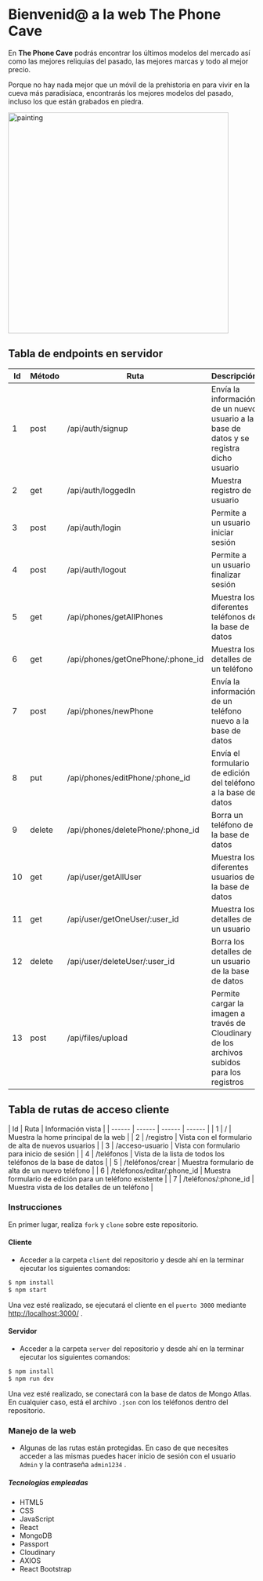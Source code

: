 # Bienvenid@ a la web The Phone Cave

En **The Phone Cave** podrás encontrar los últimos modelos del mercado así como las mejores reliquias del pasado, las mejores marcas y todo al mejor precio.

Porque no hay nada mejor que un móvil de la prehistoria en para vivir en la cueva más paradisíaca, encontrarás los mejores modelos del pasado, incluso los que están grabados en piedra.

<img src='https://res.cloudinary.com/jorgemaram/image/upload/v1610922770/Phone%20cave/BWEC5G_ptvsm7.jpg' alt='painting' height='450'>

## Tabla de endpoints en servidor

| Id | Método | Ruta | Descripción |
| ------ | ------ | ------ | ------ |
| 1 | post | /api/auth/signup | Envía la información de un nuevo usuario a la base de datos y se registra dicho usuario |
| 2 | get | /api/auth/loggedIn | Muestra registro de usuario |
| 3 | post | /api/auth/login | Permite a un usuario iniciar sesión |
| 4 | post | /api/auth/logout | Permite a un usuario finalizar sesión |
| 5 | get | /api/phones/getAllPhones | Muestra los diferentes teléfonos de la base de datos |
| 6 | get | /api/phones/getOnePhone/:phone_id | Muestra los detalles de un teléfono |
| 7 | post | /api/phones/newPhone | Envía la información de un teléfono nuevo a la base de datos |
| 8 | put | /api/phones/editPhone/:phone_id | Envía el formulario de edición del teléfono a la base de datos |
| 9 | delete | /api/phones/deletePhone/:phone_id | Borra un teléfono de la base de datos |
| 10 | get | /api/user/getAllUser | Muestra los diferentes usuarios de la base de datos |
| 11 | get | /api/user/getOneUser/:user_id | Muestra los detalles de un usuario |
| 12 | delete | /api/user/deleteUser/:user_id | Borra los detalles de un usuario de la base de datos |
| 13 | post | /api/files/upload | Permite cargar la imagen a través de Cloudinary de los archivos subidos para los registros |

## Tabla de rutas de acceso cliente

| Id | Ruta | Información vista |
| ------ | ------ | ------ | ------ |
| 1 | / | Muestra la home principal de la web |
| 2 | /registro | Vista con el formulario de alta de nuevos usuarios |
| 3 | /acceso-usuario | Vista con formulario para inicio de sesión |
| 4 | /teléfonos | Vista de la lista de todos los teléfonos de la base de datos |
| 5 | /teléfonos/crear | Muestra formulario de alta de un nuevo teléfono |
| 6 | /teléfonos/editar/:phone_id | Muestra formulario de edición para un teléfono existente |
| 7 | /teléfonos/:phone_id | Muestra vista de los detalles de un teléfono |

### Instrucciones
En primer lugar, realiza `fork` y `clone` sobre este repositorio.

#### Cliente
- Acceder a la carpeta `client` del repositorio y desde ahí en la terminar ejecutar los siguientes comandos:

```bash
$ npm install
$ npm start

```
Una vez esté realizado, se ejecutará el cliente en el `puerto 3000` mediante <http://localhost:3000/> .

#### Servidor
- Acceder a la carpeta `server` del repositorio y desde ahí en la terminar ejecutar los siguientes comandos:

```bash
$ npm install
$ npm run dev

```
Una vez esté realizado, se conectará con la base de datos de Mongo Atlas. En cualquier caso, está el archivo `.json` con los teléfonos dentro del repositorio.

### Manejo de la web

- Algunas de las rutas están protegidas. En caso de que necesites acceder a las mismas puedes hacer inicio de sesión con el usuario `Admin` y la contraseña `admin1234` .

##### Tecnologías empleadas

- HTML5
- CSS
- JavaScript
- React
- MongoDB
- Passport
- Cloudinary
- AXIOS
- React Bootstrap
